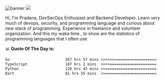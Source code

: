 ![banner](.github/banner-profile.jpeg)
<img src="https://user-images.githubusercontent.com/73097560/115834477-dbab4500-a447-11eb-908a-139a6edaec5c.gif"></p>

Hi, I'm Pradana, DevSecOps Enthusiast and Backend Developer. Learn very much of devops, security, and programming language and curious about new stack of programming. Experience in freelance and volunteer organization. And this my waka time , to show are the statistics of programming languages that I often use

📊 **Quote Of The Day is:**
<!--START_SECTION:waka-->

```txt
Go                         267 hrs 57 mins >>>>>>===================   25.74 %
TypeScript                 187 hrs 2 mins  >>>>=====================   17.97 %
Python                     126 hrs 42 mins >>>======================   12.17 %
Dart                       81 hrs 55 mins  >>=======================   07.87 %
```

<!--END_SECTION:waka-->
